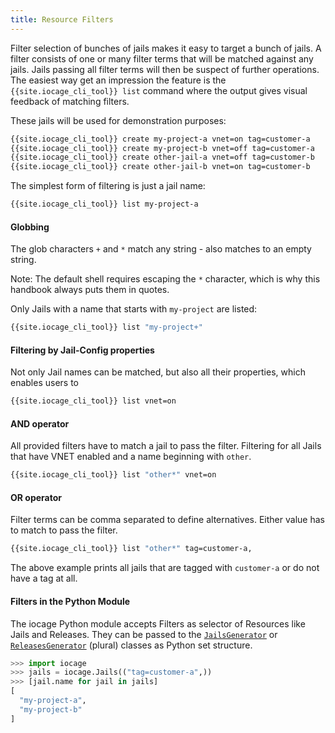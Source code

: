 ```yaml
---
title: Resource Filters
---
```

Filter selection of bunches of jails makes it easy to target a bunch of jails.
A filter consists of one or many filter terms that will be matched against any jails.
Jails passing all filter terms will then be suspect of further operations.
The easiest way get an impression the feature is the `{{site.iocage_cli_tool}} list` command where the output gives visual feedback of matching filters.

These jails will be used for demonstration purposes:

```sh
{{site.iocage_cli_tool}} create my-project-a vnet=on tag=customer-a
{{site.iocage_cli_tool}} create my-project-b vnet=off tag=customer-a
{{site.iocage_cli_tool}} create other-jail-a vnet=off tag=customer-b
{{site.iocage_cli_tool}} create other-jail-b vnet=on tag=customer-b
```

The simplest form of filtering is just a jail name:

```sh
{{site.iocage_cli_tool}} list my-project-a
```

#### Globbing

The glob characters `+` and `*` match any string - also matches to an empty string.

Note: The default shell requires escaping the `*` character, which is why this handbook always puts them in quotes.

Only Jails with a name that starts with `my-project` are listed:

```sh
{{site.iocage_cli_tool}} list "my-project+"
```

#### Filtering by Jail-Config properties

Not only Jail names can be matched, but also all their properties, which enables users to

```sh
{{site.iocage_cli_tool}} list vnet=on
```

#### AND operator

All provided filters have to match a jail to pass the filter.
Filtering for all Jails that have VNET enabled and a name beginning with `other`.

```sh
{{site.iocage_cli_tool}} list "other*" vnet=on
```

#### OR operator

Filter terms can be comma separated to define alternatives.
Either value has to match to pass the filter.

```sh
{{site.iocage_cli_tool}} list "other*" tag=customer-a,
```

The above example prints all jails that are tagged with `customer-a` or do not have a tag at all.

#### Filters in the Python Module

The iocage Python module accepts Filters as selector of Resources like Jails and Releases.
They can be passed to the [`JailsGenerator`](https://iocage.github.io/libiocage/iocage.Jails.html#iocage.Jails.JailsGenerator) or [`ReleasesGenerator`](https://iocage.github.io/libiocage/iocage.Releases.html#iocage.Releases.ReleasesGenerator) (plural) classes as Python set structure.

```python
>>> import iocage
>>> jails = iocage.Jails(("tag=customer-a",))
>>> [jail.name for jail in jails]
[
  "my-project-a",
  "my-project-b"
]
```